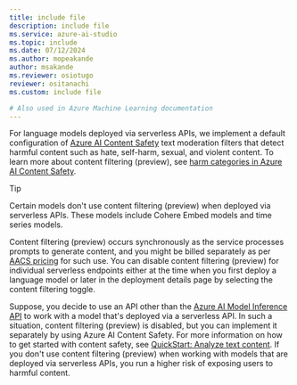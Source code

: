 ```yaml
---
title: include file
description: include file
ms.service: azure-ai-studio
ms.topic: include
ms.date: 07/12/2024
ms.author: mopeakande
author: msakande
ms.reviewer: osiotugo
reviewer: ositanachi
ms.custom: include file

# Also used in Azure Machine Learning documentation
---
```


For language models deployed via serverless APIs, we implement a default configuration of [Azure AI Content Safety](/azure/ai-services/content-safety/overview) text moderation filters that detect harmful content such as hate, self-harm, sexual, and violent content. To learn more about content filtering (preview), see [harm categories in Azure AI Content Safety](/azure/ai-services/content-safety/concepts/harm-categories).

> [!TIP]
> Certain models don't use content filtering (preview) when deployed via serverless APIs. These models include Cohere Embed models and time series models.

Content filtering (preview) occurs synchronously as the service processes prompts to generate content, and you might be billed separately as per [AACS pricing](https://azure.microsoft.com/pricing/details/cognitive-services/content-safety/) for such use. You can disable content filtering (preview) for individual serverless endpoints either at the time when you first deploy a language model or later in the deployment details page by selecting the content filtering toggle.

Suppose, you decide to use an API other than the [Azure AI Model Inference API](/azure/ai-studio/reference/reference-model-inference-api) to work with a model that's deployed via a serverless API. In such a situation, content filtering (preview) is disabled, but you can implement it separately by using Azure AI Content Safety. For more information on how to get started with content safety, see [QuickStart: Analyze text content](/azure/ai-services/content-safety/quickstart-text). If you don't use content filtering (preview) when working with models that are deployed via serverless APIs, you run a higher risk of exposing users to harmful content.